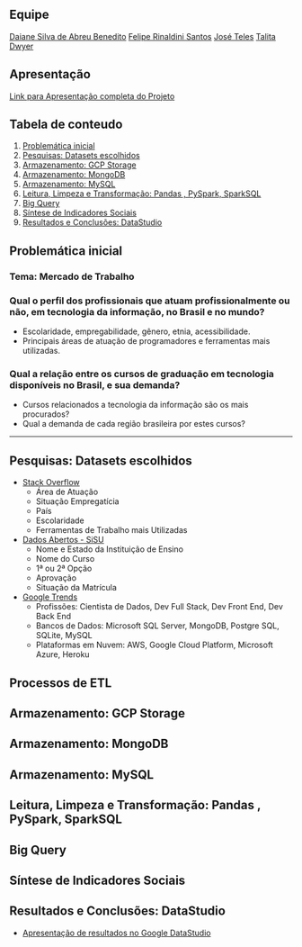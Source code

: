 ## Equipe
[Daiane Silva de Abreu Benedito](https://www.linkedin.com/in/daiane-silva-de-abreu-benedito-01b41b13a/)
[Felipe Rinaldini Santos](https://www.linkedin.com/in/felipe-rinaldini-santos/)
[José Teles](https://www.linkedin.com/in/jose-henrique-teles/)
[Talita Dwyer](https://www.linkedin.com/in/talitadwyer/)

## Apresentação
[Link para Apresentação completa do Projeto](https://github.com/fe-sts/SoulCode/blob/main/Projeto%20Mercado%20de%20Trabalho%20-%20Tecnologia/Apresenta%C3%A7%C3%A3o_Slides_Canva_Projetos_Final_Mercado_de_Trabalho.pdf)

## Tabela de conteudo
1. [Problemática inicial](#prob)
2. [Pesquisas: Datasets escolhidos](#datasets)
3. [Armazenamento: GCP Storage](#gcp)
4. [Armazenamento: MongoDB](#mongo)
5. [Armazenamento: MySQL](#mysql)
6. [Leitura, Limpeza e Transformação: Pandas , PySpark, SparkSQL](#etl)
7. [Big Query](#big)
8. [Síntese de Indicadores Sociais](#sintese)
9. [Resultados e Conclusões: DataStudio](#datastudio)

<div id='prob'/>

## Problemática inicial

### **Tema**: Mercado de Trabalho

 ### Qual o perfil dos profissionais que atuam profissionalmente ou não, em tecnologia da informação, no Brasil e no mundo?
- Escolaridade, empregabilidade, gênero, etnia, acessibilidade.
- Principais áreas de atuação de programadores e ferramentas mais utilizadas.

### Qual a relação entre os cursos de graduação em tecnologia disponíveis no Brasil, e sua demanda?
 - Cursos relacionados a tecnologia da informação são os mais procurados?
 - Qual a demanda de cada região brasileira por estes cursos?
----
<div id='datasets'/>

## Pesquisas: Datasets escolhidos
 - [Stack Overflow](https://insights.stackoverflow.com/survey/)
	- Área de Atuação
	- Situação Empregatícia
	- País
	- Escolaridade
	- Ferramentas de Trabalho mais Utilizadas
 - [Dados Abertos - SiSU](https://dados.gov.br/dataset/ensino-superior-sisu-sistema-de-selecao-unificada)
	- Nome e Estado da Instituição de Ensino
	-   Nome do Curso
	-   1ª ou 2ª Opção
	-   Aprovação
	-   Situação da Matrícula
 - [Google Trends](https://trends.google.com.br/trends/?geo=BR)
	- Profissões: Cientista de Dados, Dev Full Stack, Dev Front End, Dev Back End
	- Bancos de Dados: Microsoft SQL Server, MongoDB, Postgre SQL, SQLite, MySQL
	- Plataformas em Nuvem: AWS, Google Cloud Platform, Microsoft Azure, Heroku
	
	
<div id='etl'/>

## Processos de ETL
<div id='gcp'/>

## Armazenamento: GCP Storage
<div id='mongo'/>

## Armazenamento: MongoDB
<div id='mysql'/>

## Armazenamento: MySQL
<div id='etl'/>

## Leitura, Limpeza e Transformação: Pandas , PySpark, SparkSQL
<div id='big'/>

## Big Query
<div id='sintese'/>

## Síntese de Indicadores Sociais
<div id='datastudio'/>

## Resultados e Conclusões: DataStudio
- [Apresentação de resultados no Google DataStudio](https://github.com/fe-sts/SoulCode/blob/main/Projeto%20Mercado%20de%20Trabalho%20-%20Tecnologia/Apresenta%C3%A7%C3%A3o_DataStudio_Projeto_Final_Mercado_de_TrabalhoT.pdf)

